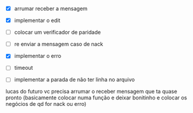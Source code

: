 - [x] arrumar receber a mensagem
- [x] implementar o edit
- [ ] colocar um verificador de paridade
- [ ] re enviar a mensagem caso de nack
- [x] implementar o erro
- [ ] timeout
- [ ] implementar a parada de não ter linha no arquivo


lucas do futuro vc precisa arrumar o receber mensagem que ta quase pronto (basicamente colocar numa função
e deixar bonitinho e colocar os negócios de qd for nack ou erro)